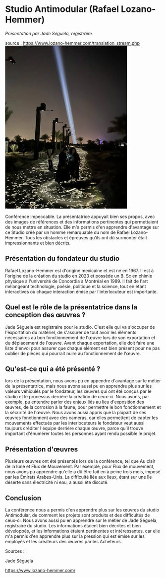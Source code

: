 # Studio Antimodular (Rafael Lozano-Hemmer)
*Présentation par Jade Séguela, registraire*

source : https://www.lozano-hemmer.com/translation_stream.php
![affiche](media/flux_de_translation.jpg)

Conférence impeccable. La présentatrice appuyait bien ses propos, avec des images de références et des informations pertinentes qui permettaient de nous mettre en situation. Elle m'a permis d'en apprendre d'avantage sur ce Studio créé par un homme remarquable du nom de Rafael Lozano-Hemmer. Tous les obstacles et épreuves qu'ils ont dû surmonter était impressionnants et bien décrits.

## Présentation du fondateur du studio
Rafael Lozano-Hemmer est d'origine mexicaine et est né en 1967. Il est à l'origine de la création du studio en 2023 et possède un B. Sc en chimie physique à l'université de Concordia à Montréal en 1989. Il fait de l'art mélangeant technologie, poésie, politique et la science, tout en étant interactives où chaque interaction émise par l'interlocuteur est importante.

## Quel est le rôle de la présentatrice dans la conception des œuvres ?
Jade Séguela est registraire pour le studio. C'est elle qui va s'occuper de l'exportation du matériel, de s'assurer de tout avoir les éléments nécessaires au bon fonctionnement de l'œuvre lors de son exportation et du déplacement de l'œuvre. Avant chaque exportation, elle doit faire une liste d'envoi pour assurer que chaque élément est bien présent pour ne pas oublier de pièces qui pourrait nuire au fonctionnement de l'œuvre.

## Qu'est-ce qui a été présenté ?
lors de la présentation, nous avons pu en appendre d'avantage sur le métier de la présentatrice, mais nous avons aussi pu en apprendre plus sur les valeurs véhiculés par le fondateur, les œuvres qui ont été conçus par le studio et le processus derrière la création de ceux-ci. Nous avons, par exemple, pu entendre parler des enjeux liés au lieu d'exposition des œuvres, de la corrosion à la faune, pour permettre le bon fonctionnement et la sécurité de l'œuvre. Nous avons aussi appris que la plupart de ses œuvres fonctionnent avec des caméras, car elles permettent de capter les mouvements effectués par les interlocuteurs le fondateur veut aussi toujours créditer l'équipe derrière chaque œuvre, parce qu'il trouve important d'énumérer toutes les personnes ayant rendu possible le projet.

## Présentation d'œuvres
Plusieurs œuvres ont été présentés lors de la conférence, tel que Au clair de la lune et Flux de Mouvement. Par exemple, pour Flux de mouvement, nous avons pu apprendre qu'elle a dû être fait en à peine trois mois, imposé par les Émirats Arabes-Unis. La difficulté liée aux lieux, étant sur une île déserte sans électricité ni eau, a aussi été discuté.

## Conclusion
La conférence nous a permis d'en apprendre plus sur les œuvres du studio Antimodular, de comment les projets sont produits et des difficultés de ceux-ci. Nous avons aussi pu en apprendre sur le métier de Jade Séguela, registraire du studio. Les informations étaient bien décrites et bien développés, et les informations étaient pertinentes et intéressantes, car elle m'a permis d'en apprendre plus sur la pression qui est émise sur les employés et les créateurs des œuvres par les Acheteurs.


Sources :

Jade Séguela

https://www.lozano-hemmer.com/



